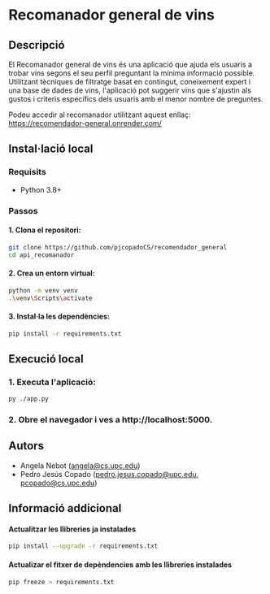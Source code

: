 # Recomanador general de vins

## Descripció
El Recomanador general de vins és una aplicació que ajuda els usuaris a trobar vins segons el seu perfil preguntant la mínima informació possible. Utilitzant tècniques de filtratge basat en contingut, coneixement expert i una base de dades de vins, l'aplicació pot suggerir vins que s'ajustin als gustos i criteris específics dels usuaris amb el menor nombre de preguntes.

Podeu accedir al recomanador utilitzant aquest enllaç: https://recomendador-general.onrender.com/

## Instal·lació local

### Requisits
- Python 3.8+

### Passos
#### 1. Clona el repositori:
```bash
git clone https://github.com/pjcopadoCS/recomendador_general
cd api_recomanador
```

#### 2. Crea un entorn virtual:
```bash
python -m venv venv
.\venv\Scripts\activate 
```

#### 3. Instal·la les dependències:
```bash
pip install -r requirements.txt
```

## Execució local
### 1. Executa l'aplicació:
```bash
py ./app.py
```

### 2. Obre el navegador i ves a http://localhost:5000.


## Autors
- Angela Nebot (angela@cs.upc.edu)
- Pedro Jesús Copado (pedro.jesus.copado@upc.edu, pcopado@cs.upc.edu)

## Informació addicional
#### Actualitzar les llibreries ja instalades
```bash
pip install --upgrade -r requirements.txt
```

#### Actualizar el fitxer de depèndencies amb les llibreries instalades
```bash
pip freeze > requirements.txt
```